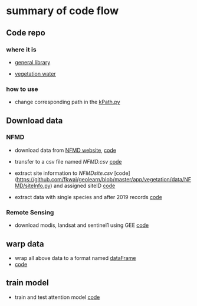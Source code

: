 # summary of code flow

## Code repo

### where it is

- [general library](https://github.com/fkwai/geolearn/tree/master)

- [vegetation water](https://github.com/fkwai/geolearn/tree/master/app/vegetation)


### how to use

- change corresponding path in the [kPath.py](https://github.com/fkwai/geolearn/blob/master/hydroDL/kPath.py)

## Download data

### NFMD

- download data from [NFMD website](https://www.wfas.net/nfmd/public/index.php), [code](https://github.com/fkwai/geolearn/blob/master/app/vegetation/data/NFMD/download.py)

- transfer to a csv file named *NFMD.csv* [code](https://github.com/fkwai/geolearn/blob/master/app/vegetation/data/NFMD/raw2csv.py)

- extract site information to *NFMDsite.csv* [code] (https://github.com/fkwai/geolearn/blob/master/app/vegetation/data/NFMD/siteInfo.py) and assigned siteID [code](https://github.com/fkwai/geolearn/blob/master/app/vegetation/data/NFMD/addSiteId.py)

- extract data with single species and after 2019 records [code](https://github.com/fkwai/geolearn/blob/master/app/vegetation/data/NFMD/screenSite.py)

### Remote Sensing
- download modis, landsat and sentinel1 using GEE [code](https://github.com/fkwai/geolearn/blob/master/app/vegetation/data/RS/download-all.py)

## warp data
- wrap all above data to a format named [dataFrame](https://github.com/fkwai/geolearn/blob/master/hydroDL/data/dbVeg.py)
- [code](https://github.com/fkwai/geolearn/blob/master/app/vegetation/data/wrap/daily/wrapScript.py)

## train model
- train and test attention model [code](https://github.com/fkwai/geolearn/blob/master/app/vegetation/attention/data.py)





